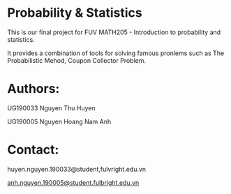 # Probability & Statistics

This is our final project for FUV MATH205 - Introduction to probability and statistics.

It provides a combination of tools for solving famous pronlems such as The Probabilistic Mehod, Coupon Collector Problem.


# Authors:

UG190033 Nguyen Thu Huyen 

UG190005 Nguyen Hoang Nam Anh 

# Contact:

huyen.nguyen.190033@student,fulvright.edu.vn

anh.nguyen.190005@student.fulbright.edu.vn

